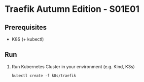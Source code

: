 # Traefik Autumn Edition - S01E01

## Prerequisites

* K8S (+ kubectl)

## Run

1. Run Kubernetes Cluster in your environment (e.g. Kind, K3s)

       kubectl create -f k8s/traefik
